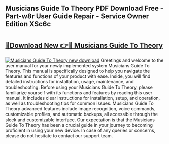 ## Musicians Guide To Theory PDF Download Free - Part-w8r User Guide Repair - Service Owner Edition XSc6c

# <h2><a href="http://bc89962.oget.top/?id=Musicians+Guide+To+Theory">🔗Download New 👉🔴 Musicians Guide To Theory</a></h2>

[![Musicians Guide To Theory new download](https://i.imgur.com/5g1atiW.png)](http://bc89962.oget.top/?id=Musicians+Guide+To+Theory)
Greetings and welcome to the user manual for your newly implemented system Musicians Guide To Theory. This manual is specifically designed to help you navigate the features and functions of your product with ease. Inside, you will find detailed instructions for installation, usage, maintenance, and troubleshooting. Before using your Musicians Guide To Theory, please familiarize yourself with its functions and features by reading this user manual. It includes clear instructions for installation, setup, and operation, as well as troubleshooting tips for common issues. Musicians Guide To Theory advanced features include image recognition, voice commands, customizable profiles, and automatic backups, all accessible through the sleek and customizable interface. Our expectation is that the Musicians Guide To Theory has been a crucial guide in your journey to becoming proficient in using your new device. In case of any queries or concerns, please do not hesitate to contact our support team.
